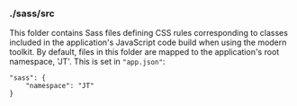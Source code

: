 ### ./sass/src

This folder contains Sass files defining CSS rules corresponding to classes
included in the application's JavaScript code build when using the modern toolkit.
By default, files in this folder are mapped to the application's root namespace, 'JT'.
This is set in `"app.json"`:

    "sass": {
        "namespace": "JT"
    }